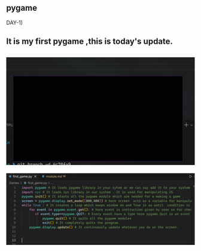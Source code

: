## pygame

DAY-1) 

It is my first pygame ,this is today's update.
---
![Output](image.png)
---
![Main code](image-1.png)
